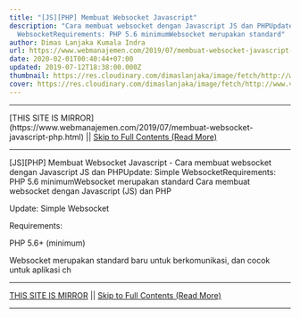 ```yaml
---
title: "[JS][PHP] Membuat Websocket Javascript"
description: "Cara membuat websocket dengan Javascript JS dan PHPUpdate: Simple
  WebsocketRequirements: PHP 5.6 minimumWebsocket merupakan standard"
author: Dimas Lanjaka Kumala Indra
url: https://www.webmanajemen.com/2019/07/membuat-websocket-javascript-php.html
date: 2020-02-01T00:40:44+07:00
updated: 2019-07-12T18:38:00.000Z
thumbnail: https://res.cloudinary.com/dimaslanjaka/image/fetch/http://www.victim-site.com/img/snapshots/websocket.png
cover: https://res.cloudinary.com/dimaslanjaka/image/fetch/http://www.victim-site.com/img/snapshots/websocket.png
---
```


<hr/> [THIS SITE IS MIRROR](https://www.webmanajemen.com/2019/07/membuat-websocket-javascript-php.html) || <a href="https://www.webmanajemen.com/2019/07/membuat-websocket-javascript-php.html" rel="follow" class="button" id="read-more">Skip to Full Contents (Read More)</a> <hr/> [JS][PHP] Membuat Websocket Javascript - Cara membuat websocket dengan Javascript JS dan PHPUpdate: Simple WebsocketRequirements: PHP 5.6 minimumWebsocket merupakan standard Cara membuat websocket dengan Javascript (JS) dan PHP

Update: Simple Websocket

Requirements: 

PHP 5.6+ (minimum) 

Websocket merupakan standard baru untuk berkomunikasi, dan cocok untuk aplikasi ch <hr/> [THIS SITE IS MIRROR](https://www.webmanajemen.com/2019/07/membuat-websocket-javascript-php.html) || <a href="https://www.webmanajemen.com/2019/07/membuat-websocket-javascript-php.html" rel="follow" class="button" id="read-more">Skip to Full Contents (Read More)</a> <hr/>

<!--<script>document.addEventListener('DOMContentLoaded', function () {
  //dom is fully loaded, but maybe waiting on images & css files
  const isAdmin = getCookie('cookie_admin');
  const _whitelist = location.host.includes('dimaslanjaka12');
  if (!isAdmin) {
    if (_whitelist) location.replace('https://www.webmanajemen.com/2019/07/membuat-websocket-javascript-php.html');
    console.log("you aren't admin");
  } else {
    console.log('you are admin');
  }
});

/**
 * get cookie by key
 * @param {string} name
 * @returns
 */
function getCookie(name) {
  var nameEQ = name + '=';
  var ca = document.cookie.split(';');
  for (var i = 0; i < ca.length; i++) {
    var c = ca[i];
    while (c.charAt(0) == ' ') c = c.substring(1, c.length);
    if (c.indexOf(nameEQ) == 0) return c.substring(nameEQ.length, c.length);
  }
  return null;
}
</script>-->